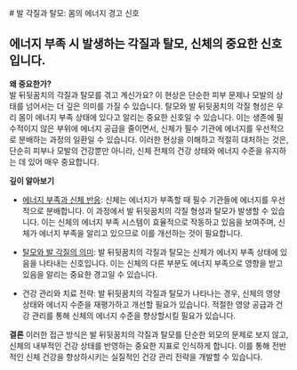 
﻿# 발 각질과 탈모: 몸의 에너지 경고 신호
## 에너지 부족 시 발생하는 각질과 탈모, 신체의 중요한 신호입니다.

  
**왜 중요한가?**  
 발 뒤뒷꿈치의 각질과 탈모를 겪고 계신가요? 이 현상은 단순한 피부 문제나 모발의 상태를 넘어서는 더 깊은 의미를 가질 수 있습니다. 탈모와 발 뒤뒷꿈치의 각질 형성은 우리 몸이 에너지 부족 상태에 있다고 알리는 중요한 신호일 수 있습니다. 이는 생존에 필수적이지 않은 부위에 에너지 공급을 줄이면서, 신체가 필수 기관에 에너지를 우선적으로 분배하는 과정의 일환일 수 있습니다. 이러한 현상을 이해하고 적절히 대처하는 것은, 단순히 피부나 모발의 건강뿐만 아니라, 신체 전체의 건강 상태와 에너지 수준을 유지하는 데 있어 매우 중요합니다.  

**깊이 알아보기**
 - [에너지 부족과 신체 반응](https://frontier-three.vercel.app/kr/m03/m0305): 신체는 에너지가 부족할 때 필수 기관들에 에너지를 우선적으로 분배합니다. 이 과정에서 발 뒤뒷꿈치의 각질 형성과 탈모가 발생할 수 있습니다. 이는 신체의 에너지 부족 시스템이 효율적으로 작동하고 있음을 보여주며, 신체가 에너지 부족을 알리고 있으므로 이를 개선하는 것이 필요합니다.  
  
 - [탈모와 발 각질의 의미](https://frontier-three.vercel.app/kr/m04/m0401/m040104/m04010402): 발 뒤뒷꿈치의 각질과 탈모는 신체가 에너지 부족 상태에 있음을 나타내는 신호입니다. 이는 신체의 다른 부분도 에너지 부족으로 영향을 받고 있음을 알리는 중요한 경고일 수 있습니다.  
  
 - 건강 관리와 치료 전략: 발 뒤뒷꿈치의 각질과 탈모가 나타나는 경우, 신체의 영양 상태와 에너지 수준을 재평가하고 개선할 필요가 있습니다. 적절한 영양 공급과 건강 관리를 통해 신체의 에너지 수준을 향상할시킬 필요가 있습니다.  
  
**결론**
이러한 접근 방식은 발 뒤뒷꿈치의 각질과 탈모를 단순한 외모의 문제로 보지 않고, 신체의 내부적인 건강 상태를 반영하는 중요한 지표로 인식하게 합니다. 이를 통해 전반적인 신체 건강을 향상하시키는 실질적인 건강 관리 전략을 개발할 수 있습니다.
<!--stackedit_data:
eyJoaXN0b3J5IjpbMTkxMzk1MTEwOCwtNjQ2NjUyMTM1XX0=
-->